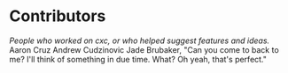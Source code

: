 # Contributors
*People who worked on cxc, or who helped suggest features and ideas.*
Aaron Cruz
Andrew Cudzinovic
Jade Brubaker, "Can you come to back to me? I'll think of something in due time. What? Oh yeah, that's perfect."
